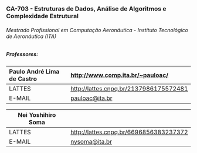 ### CA-703 - Estruturas de Dados, Análise de Algoritmos e Complexidade Estrutural

###### Mestrado Profissional em Computação Aeronáutica - Instituto Tecnológico de Aeronáutica (ITA)

##### Professores:

|Paulo André Lima de Castro |http://www.comp.ita.br/~pauloac/|
|:-------------|:-------------|
|LATTES   |http://lattes.cnpq.br/2137986175572481|
|E-MAIL   |pauloac@ita.br|

|Nei Yoshihiro Soma||
| ------------ | ------------ |
|LATTES|http://lattes.cnpq.br/6696856383237372|
|E-MAIL|nysoma@ita.br|
